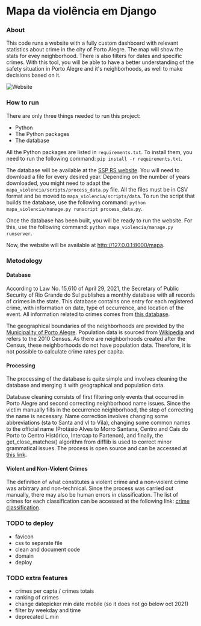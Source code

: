 # Mapa da violência em Django

### About
This code runs a website with a fully custom dashboard with relevant statistics about crime in the city of Porto Alegre. The map will show the stats for evey neighborhood. There is also filters for dates and specific crimes. With this tool, you will be able to have a better understanding of the safety situation in Porto Alegre and it's neighborhoods, as well to make decisions based on it.

![Website](https://github.com/vdresch/mapa_violencia_django/map_example.png)

### How to run
There are only three things needed to run this project:

- Python
- The Python packages
- The database

All the Python packages are listed in `requirements.txt`. To install them, you need to run the following command: `pip install -r requirements.txt`.

The database will be available at the [SSP RS website](https://ssp.rs.gov.br/dados-abertos). You will need to download a file for every desired year. Depending on the number of years downloaded, you might need to adapt the `mapa_violencia/scripts/process_data.py` file. All the files must be in CSV format and be moved to `mapa_violencia/scripts/data`. To run the script that builds the database, use the following command: `python mapa_violencia/manage.py runscript process_data.py`.

Once the database has been built, you will be ready to run the website. For this, use the following command: `python mapa_violencia/manage.py runserver`.

Now, the website will be available at http://127.0.0.1:8000/mapa.

### Metodology

#### Database
According to Law No. 15,610 of April 29, 2021, the Secretary of Public Security of Rio Grande do Sul publishes a monthly database with all records of crimes in the state. This database contains one entry for each registered crime, with information on date, type of occurrence, and location of the event. All information related to crimes comes from [this database](https://ssp.rs.gov.br/dados-abertos).

The geographical boundaries of the neighborhoods are provided by the [Municipality of Porto Alegre](http://observapoa.com.br/default.php?reg=259&p_secao=46). Population data is sourced from [Wikipedia](https://pt.wikipedia.org/wiki/Lista_de_bairros_de_Porto_Alegre) and refers to the 2010 Census. As there are neighborhoods created after the Census, these neighborhoods do not have population data. Therefore, it is not possible to calculate crime rates per capita.

#### Processing
The processing of the database is quite simple and involves cleaning the database and merging it with geographical and population data.

Database cleaning consists of first filtering only events that occurred in Porto Alegre and second correcting neighborhood name issues. Since the victim manually fills in the occurrence neighborhood, the step of correcting the name is necessary. Name correction involves changing some abbreviations (sta to Santa and vl to Vila), changing some common names to the official name (Protásio Alves to Morro Santana, Centro and Cais do Porto to Centro Histórico, Intercap to Partenon), and finally, the get_close_matches() algorithm from difflib is used to correct minor grammatical issues. The process is open source and can be accessed at [this link](https://github.com/vdresch/mapa_violencia_django/blob/main/mapa_violencia/scripts/process_data.py).

#### Violent and Non-Violent Crimes
The definition of what constitutes a violent crime and a non-violent crime was arbitrary and non-technical. Since the process was carried out manually, there may also be human errors in classification. The list of crimes for each classification can be accessed at the following link: [crime classification](https://github.com/vdresch/mapa_violencia_django/blob/main/mapa_violencia/mapa/crimes_list.py).

### TODO to deploy
- favicon
- css to separate file
- clean and document code
- domain
- deploy

### TODO extra features
- crimes per capta / crimes totais
- ranking of crimes
- change datepicker min date mobile (so it does not go below oct 2021)
- filter by weekday and time
- deprecated L.min
